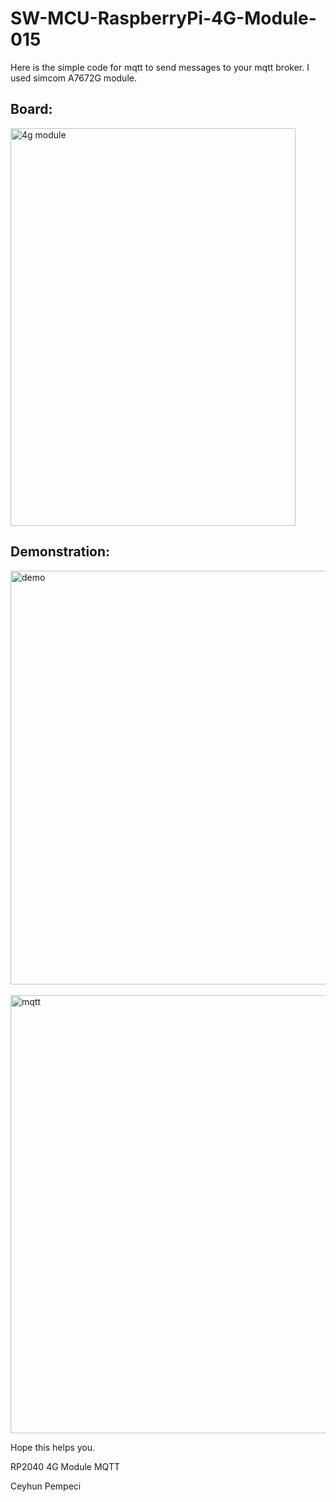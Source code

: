 # SW-MCU-RaspberryPi-4G-Module-015

Here is the simple code for mqtt to send messages to your mqtt broker. I used simcom A7672G module.

## Board:

<img width="456" height="636" alt="4g module" src="https://github.com/user-attachments/assets/e88683d3-61fd-4c50-864b-7a45a3b13f00" />


## Demonstration:

<img width="522" height="662" alt="demo" src="https://github.com/user-attachments/assets/bc7a43b9-f508-497b-9e46-124e04585bd3" />

<br>
<br>

<img width="1312" height="701" alt="mqtt" src="https://github.com/user-attachments/assets/fc1c4578-2ef3-4e5c-8667-9ec31a0ce8a3" />


Hope this helps you.

RP2040 4G Module MQTT

Ceyhun Pempeci
